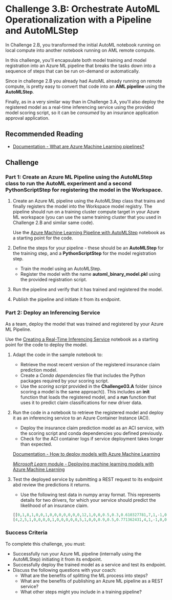 # Challenge 3.B: Orchestrate AutoML Operationalization with a Pipeline and AutoMLStep

In Challenge 2.B, you transformed the initial AutoML notebook running on local compute into another notebook running on AML remote compute. 

In this challenge, you'll encapsulate both model training and model registration into an Azure ML pipeline that breaks the tasks down into a sequence of steps that can be run on-demand or automatically. 

Since in challenge 2.B you already had AutoML already running on remote compute, is pretty easy to convert that code into an **AML pipeline** using the **AutoMLStep**.

Finally, as in a very similar way than in Challenge 3.A, you'll also deploy the registered model as a real-time inferencing service using the provided model scoring script, so it can be *consumed* by an insurance application approval application.

## Recommended Reading

* [Documentation - What are Azure Machine Learning pipelines?](https://docs.microsoft.com/azure/machine-learning/concept-ml-pipelines)



## Challenge

### Part 1: Create an Azure ML Pipeline using the AutoMLStep class to run the AutoML experiment and a second PythonScriptStep for registering the model in the Workspace.

1. Create an Azure ML pipeline using the AutoMLStep class that trains and finally registers the model into the Workspace model registry. The pipeline should run on a training cluster compute target in your Azure ML workspace (you can use the same training cluster that you used in Challenge 2.B and similar same code).

    Use the [Azure Machine Learning Pipeline with AutoMLStep](https://github.com/Azure/MachineLearningNotebooks/blob/master/how-to-use-azureml/machine-learning-pipelines/intro-to-pipelines/aml-pipelines-with-automated-machine-learning-step.ipynb) notebook as a starting point for the code.

2. Define the steps for your pipeline - these should be an **AutoMLStep** for the training step, and a **PythonScriptStep** for the model registration step.
    * Train the model using an AutoMLStep.
    * Register the model with the name **automl_binary_model.pkl** using the provided registration script.

3. Run the pipeline and verify that it has trained and registered the model.

4. Publish the pipeline and initiate it from its endpoint.

### Part 2: Deploy an Inferencing Service

As a team, deploy the model that was trained and registered by your Azure ML Pipeline.

Use the [Creating a Real-Time Inferencing Service](https://github.com/MicrosoftDocs/mslearn-aml-labs/blob/master/06-Deploying_a_model.ipynb) notebook as a starting point for the code to deploy the model.

1. Adapt the code in the sample notebook to:

    * Retrieve the most recent version of the registered insurance claim prediction model.
    * Create a *Conda dependencies* file that includes the Python packages required by your scoring script.
    * Use the *scoring script* provided in the **Challenge03.A** folder (since scoring a model is the same approach)). This includes an **init** function that loads the registered model, and a **run** function that uses it to predict claim classifications for new driver data.

2. Run the code in a notebook to retrieve the registered model and deploy it as an inferencing service to an Azure Container Instance (ACI).
    * Deploy the insurance claim prediction model as an ACI service, with the scoring script and conda dependencies you defined previously.
    * Check for the ACI container logs if service deployment takes longer than expected.

    [Documentation - How to deploy models with Azure Machine Learning](https://docs.microsoft.com/azure/machine-learning/how-to-deploy-and-where)

    [*Microsoft Learn* module - Deploying machine learning models with Azure Machine Learning](https://docs.microsoft.com/learn/modules/register-and-deploy-model-with-amls/index)

3. Test the deployed service by submitting a REST request to its endpoint abd review the predictions it returns.
    * Use the following test data in numpy array format. This represents details for two drivers, for which your service should predict the likelihood of an insurance claim.

    ```Python
    [[0,1,8,1,0,0,1,0,0,0,0,0,0,0,12,1,0,0,0.5,0.3,0.610327781,7,1,-1,0,-1,1,1,1,2,1,65,1,0.316227766,0.669556409,0.352136337,3.464101615,0.1,0.8,0.6,1,1,6,3,6,2,9,1,1,1,12,0,1,1,0,0,1],
    [4,2,5,1,0,0,0,0,1,0,0,0,0,0,5,1,0,0,0.9,0.5,0.771362431,4,1,-1,0,0,11,1,1,0,1,103,1,0.316227766,0.60632002,0.358329457,2.828427125,0.4,0.5,0.4,3,3,8,4,10,2,7,2,0,3,10,0,0,1,1,0,1]]
    ```

### Success Criteria

To complete this challenge, you must:

* Successfully run your Azure ML pipeline (internally using the AutoMLStep) initiating it from its endpoint.
* Successfully deploy the trained model as a service and test its endpoint.
* Discuss the following questions with your coach:
    * What are the benefits of splitting the ML process into steps?
    * What are the benefits of publishing an Azure ML pipeline as a REST service?
    * What other steps might you include in a training pipeline?
